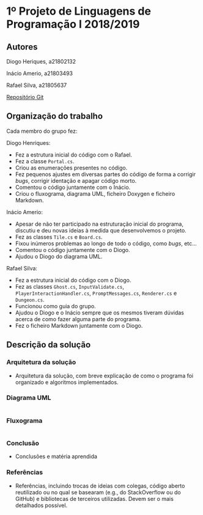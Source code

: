 # 1º Projeto de Linguagens de Programação I 2018/2019

## Autores
Diogo Heriques, a21802132

Inácio Amerio, a21803493

Rafael Silva, a21805637

[Repositório Git](https://github.com/FPTheFluffyPawed/tp1_InacioDiogoRafael)

## Organização do trabalho

Cada membro do grupo fez: 

Diogo Henriques:
* Fez a estrutura inicial do código com o Rafael.
* Fez a classe `Portal.cs`.
* Criou as enumerações presentes no código.
* Fez pequenos ajustes em diversas partes do código de forma a corrigir _bugs_,
  corrigir identação e apagar código morto.
* Comentou o código juntamente com o Inácio.
* Criou o fluxograma, diagrama UML, ficheiro Doxygen e ficheiro Markdown.

Inácio Amerio:
* Apesar de não ter participado na estruturação inicial do programa, discutiu e 
  deu novas ideias à medida que desenvolvemos o projeto.
* Fez as classes `Tile.cs` e `Board.cs`.
* Fixou inúmeros problemas ao longo de todo o código, como _bugs_, etc... 
* Comentou o código juntamente com o Diogo.
* Ajudou o Diogo do diagrama UML.

Rafael Silva:
* Fez a estrutura inicial do código com o Diogo.
* Fez as classes `Ghost.cs`, `InputValidate.cs`, `PlayerInteractionHandler.cs`, 
  `PromptMessages.cs`, `Renderer.cs` e `Dungeon.cs`.
* Funcionou como guia do grupo.
* Ajudou o Diogo e o Inácio sempre que os mesmos tiveram dúvidas acerca de como
  fazer alguma parte do programa.
* Fez o ficheiro Markdown juntamente com o Diogo.

## Descrição da solução

### Arquitetura da solução
* Arquitetura da solução, com breve explicação de como o programa foi organizado
e algoritmos implementados.

### Diagrama UML
![<Diagrama UML>](images/Uml.png)

### Fluxograma 
![<Fluxograma>](images/Fluxograma.png)

### Conclusão
* Conclusões e matéria aprendida

### Referências
* Referências, incluindo trocas de ideias com colegas, código aberto reutilizado
ou no qual se basearam (e.g., do StackOverflow ou do GitHub) e bibliotecas de 
terceiros utilizadas. Devem ser o mais detalhados possível.
